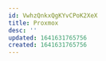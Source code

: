 ```yaml
---
id: VwhzQnkxQgKYvCPoK2XeX
title: Proxmox
desc: ''
updated: 1641631765756
created: 1641631765756
---
```


